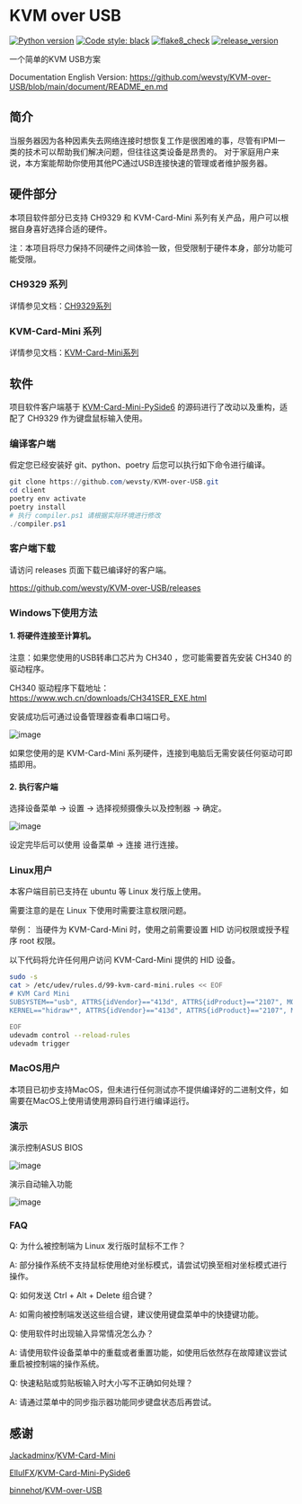 # KVM over USB
[![Python version](https://img.shields.io/badge/Python-3.13-blue)](https://www.python.org)
[![Code style: black](https://img.shields.io/badge/code%20style-black-000000.svg)](https://github.com/psf/black)
[![flake8_check](https://badgen.net/github/checks/wevsty/KVM-over-USB/main?label=flake8_check)](https://github.com/wevsty/KVM-over-USB/actions/workflows/code_checks.yml)
[![release_version](https://badgen.net/github/release/wevsty/KVM-over-USB)](https://github.com/wevsty/KVM-over-USB/releases)

一个简单的KVM USB方案

Documentation English Version: https://github.com/wevsty/KVM-over-USB/blob/main/document/README_en.md

## 简介

当服务器因为各种因素失去网络连接时想恢复工作是很困难的事，尽管有IPMI一类的技术可以帮助我们解决问题，但往往这类设备是昂贵的。 
对于家庭用户来说，本方案能帮助你使用其他PC通过USB连接快速的管理或者维护服务器。 


## 硬件部分

本项目软件部分已支持 CH9329 和 KVM-Card-Mini 系列有关产品，用户可以根据自身喜好选择合适的硬件。

注：本项目将尽力保持不同硬件之间体验一致，但受限制于硬件本身，部分功能可能受限。

### CH9329 系列

详情参见文档：[CH9329系列](https://github.com/wevsty/KVM-over-USB/blob/main/document/CH9329_series.md)

### KVM-Card-Mini 系列

详情参见文档：[KVM-Card-Mini系列](https://github.com/wevsty/KVM-over-USB/blob/main/document/KVM-Card-Mini_series.md)


## 软件

项目软件客户端基于 [KVM-Card-Mini-PySide6](https://github.com/ElluIFX/KVM-Card-Mini-PySide6) 的源码进行了改动以及重构，适配了 CH9329 作为键盘鼠标输入使用。


### 编译客户端

假定您已经安装好 git、python、poetry 后您可以执行如下命令进行编译。

```powershell
git clone https://github.com/wevsty/KVM-over-USB.git
cd client
poetry env activate
poetry install
# 执行 compiler.ps1 请根据实际环境进行修改
./compiler.ps1
```


### 客户端下载

请访问 releases 页面下载已编译好的客户端。

https://github.com/wevsty/KVM-over-USB/releases


### Windows下使用方法

#### 1. 将硬件连接至计算机。
注意：如果您使用的USB转串口芯片为 CH340 ，您可能需要首先安装 CH340 的驱动程序。

CH340 驱动程序下载地址： https://www.wch.cn/downloads/CH341SER_EXE.html 

安装成功后可通过设备管理器查看串口端口号。 

![image](https://github.com/wevsty/KVM-over-USB/blob/main/document/device_manager_port.png)

如果您使用的是 KVM-Card-Mini 系列硬件，连接到电脑后无需安装任何驱动可即插即用。

#### 2. 执行客户端

选择设备菜单 -> 设置 -> 选择视频摄像头以及控制器 -> 确定。 

![image](https://github.com/wevsty/KVM-over-USB/blob/main/document/settings.png)

设定完毕后可以使用 设备菜单 -> 连接 进行连接。 

### Linux用户

本客户端目前已支持在 ubuntu 等 Linux 发行版上使用。

需要注意的是在 Linux 下使用时需要注意权限问题。

举例：
当硬件为 KVM-Card-Mini 时，使用之前需要设置 HID 访问权限或授予程序 root 权限。

以下代码将允许任何用户访问 KVM-Card-Mini 提供的 HID 设备。
```bash
sudo -s
cat > /etc/udev/rules.d/99-kvm-card-mini.rules << EOF
# KVM Card Mini
SUBSYSTEM=="usb", ATTRS{idVendor}=="413d", ATTRS{idProduct}=="2107", MODE="0666"
KERNEL=="hidraw*", ATTRS{idVendor}=="413d", ATTRS{idProduct}=="2107", MODE="0666"

EOF
udevadm control --reload-rules
udevadm trigger
```

### MacOS用户

本项目已初步支持MacOS，但未进行任何测试亦不提供编译好的二进制文件，如需要在MacOS上使用请使用源码自行进行编译运行。

### 演示

演示控制ASUS BIOS 

![image](https://github.com/wevsty/KVM-over-USB/blob/main/document/demo_control_bios.gif)

演示自动输入功能 

![image](https://github.com/wevsty/KVM-over-USB/blob/main/document/demo_fast_input.gif)

### FAQ

Q: 为什么被控制端为 Linux 发行版时鼠标不工作？ 

A: 部分操作系统不支持鼠标使用绝对坐标模式，请尝试切换至相对坐标模式进行操作。 

Q: 如何发送 Ctrl + Alt + Delete 组合键？ 

A: 如需向被控制端发送这些组合键，建议使用键盘菜单中的快捷键功能。

Q: 使用软件时出现输入异常情况怎么办？ 

A: 请使用软件设备菜单中的重载或者重置功能，如使用后依然存在故障建议尝试重启被控制端的操作系统。 

Q: 快速粘贴或剪贴板输入时大小写不正确如何处理？ 

A: 请通过菜单中的同步指示器功能同步键盘状态后再尝试。


## 感谢

[Jackadminx](https://github.com/Jackadminx)/[KVM-Card-Mini](https://github.com/Jackadminx/KVM-Card-Mini)

[ElluIFX](https://github.com/ElluIFX)/[KVM-Card-Mini-PySide6](https://github.com/ElluIFX/KVM-Card-Mini-PySide6)

[binnehot](https://github.com/binnehot)/[KVM-over-USB](https://github.com/binnehot/KVM-over-USB)
